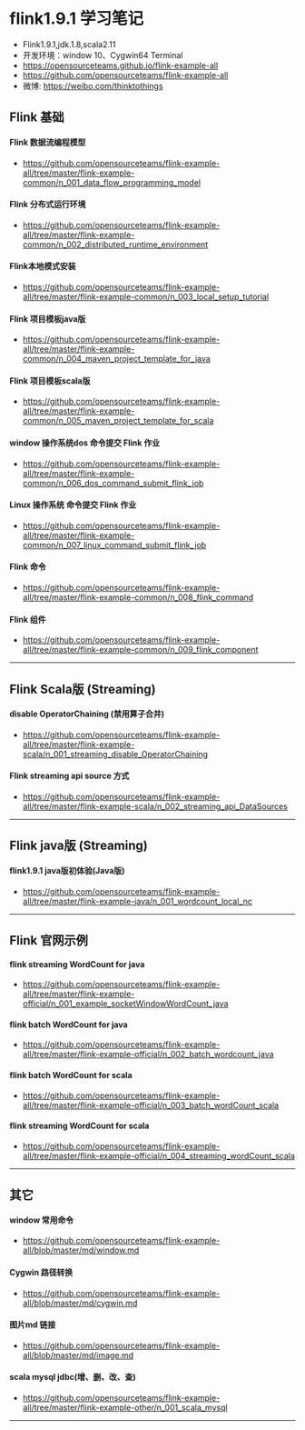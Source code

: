 # flink1.9.1 学习笔记
- Flink1.9.1,jdk.1.8,scala2.11
- 开发环境：window 10、Cygwin64 Terminal
- https://opensourceteams.github.io/flink-example-all
- https://github.com/opensourceteams/flink-example-all
- 微博: https://weibo.com/thinktothings

## Flink 基础
#### Flink 数据流编程模型
- https://github.com/opensourceteams/flink-example-all/tree/master/flink-example-common/n_001_data_flow_programming_model

#### Flink 分布式运行环境
- https://github.com/opensourceteams/flink-example-all/tree/master/flink-example-common/n_002_distributed_runtime_environment


#### Flink本地模式安装
- https://github.com/opensourceteams/flink-example-all/tree/master/flink-example-common/n_003_local_setup_tutorial

#### Flink 项目模板java版
- https://github.com/opensourceteams/flink-example-all/tree/master/flink-example-common/n_004_maven_project_template_for_java

#### Flink 项目模板scala版
- https://github.com/opensourceteams/flink-example-all/tree/master/flink-example-common/n_005_maven_project_template_for_scala

#### window 操作系统dos 命令提交 Flink 作业
- https://github.com/opensourceteams/flink-example-all/tree/master/flink-example-common/n_006_dos_command_submit_flink_job

#### Linux 操作系统 命令提交 Flink 作业
- https://github.com/opensourceteams/flink-example-all/tree/master/flink-example-common/n_007_linux_command_submit_flink_job

#### Flink 命令
- https://github.com/opensourceteams/flink-example-all/tree/master/flink-example-common/n_008_flink_command

#### Flink 组件
- https://github.com/opensourceteams/flink-example-all/tree/master/flink-example-common/n_009_flink_component

----------------------------------------------------------------------------------------------------------
## Flink  Scala版 (Streaming)
#### disable OperatorChaining (禁用算子合并)
- https://github.com/opensourceteams/flink-example-all/tree/master/flink-example-scala/n_001_streaming_disable_OperatorChaining

#### Flink streaming api source 方式
- https://github.com/opensourceteams/flink-example-all/tree/master/flink-example-scala/n_002_streaming_api_DataSources




----------------------------------------------------------------------------------------------------------
## Flink java版  (Streaming)
#### flink1.9.1 java版初体验(Java版)
- https://github.com/opensourceteams/flink-example-all/tree/master/flink-example-java/n_001_wordcount_local_nc


----------------------------------------------------------------------------------------------------------
## Flink 官网示例
#### flink streaming WordCount for java
- https://github.com/opensourceteams/flink-example-all/tree/master/flink-example-official/n_001_example_socketWindowWordCount_java

#### flink batch WordCount for java
- https://github.com/opensourceteams/flink-example-all/tree/master/flink-example-official/n_002_batch_wordcount_java

#### flink batch WordCount for scala
- https://github.com/opensourceteams/flink-example-all/tree/master/flink-example-official/n_003_batch_wordCount_scala

#### flink streaming WordCount for scala
- https://github.com/opensourceteams/flink-example-all/tree/master/flink-example-official/n_004_streaming_wordCount_scala



----------------------------------------------------------------------------------------------------------
## 其它
#### window 常用命令
- https://github.com/opensourceteams/flink-example-all/blob/master/md/window.md

#### Cygwin 路径转换
- https://github.com/opensourceteams/flink-example-all/blob/master/md/cygwin.md

#### 图片md 链接
- https://github.com/opensourceteams/flink-example-all/blob/master/md/image.md

#### scala mysql jdbc(增、删、改、查)
- https://github.com/opensourceteams/flink-example-all/tree/master/flink-example-other/n_001_scala_mysql
----------------------------------------------------------------------------------------------------------

